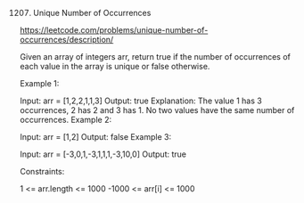 1207. Unique Number of Occurrences

https://leetcode.com/problems/unique-number-of-occurrences/description/


Given an array of integers arr, return true if the number of occurrences of each value in the array is unique or false otherwise.

 

Example 1:


Input: arr = [1,2,2,1,1,3]
Output: true
Explanation: The value 1 has 3 occurrences, 2 has 2 and 3 has 1. No two values have the same number of occurrences.
Example 2:



Input: arr = [1,2]
Output: false
Example 3:


Input: arr = [-3,0,1,-3,1,1,1,-3,10,0]
Output: true
 

Constraints:

1 <= arr.length <= 1000
-1000 <= arr[i] <= 1000
